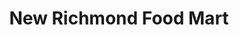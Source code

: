 ---
title: "New Richmond Food Mart"
url: /new-richmond/new-richmond-food-mart/
shop: convenience
---